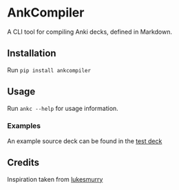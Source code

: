 # AnkCompiler
A CLI tool for compiling Anki decks, defined in Markdown.
## Installation
Run `pip install ankcompiler`
## Usage
Run `ankc --help` for usage information.
### Examples
An example source deck can be found in the [test deck](tests/decks/sample.md)
## Credits
Inspiration taken from [lukesmurry](https://github.com/lukesmurray/markdown-anki-decks)